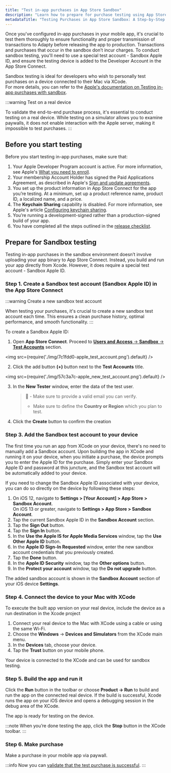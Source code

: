 ```yaml
---
title: "Test in-app purchases in App Store Sandbox"
description: "Learn how to prepare for purchase testing using App Store Sandbox, ensuring smooth testing processes on real devices with Sandbox Apple IDs. Follow this guide to seamlessly validate your app's purchase flow"
metadataTitle: "Testing Purchases in App Store Sandbox: A Step-by-Step Guide"
---
```


Once you've configured in-app purchases in your mobile app, it's crucial to test them thoroughly to ensure functionality and proper transmission of transactions to Adapty before releasing the app to production. Transactions and purchases that occur in the sandbox don’t incur charges. To conduct sandbox testing, you'll need to use a special test account - Sandbox Apple ID, and ensure the testing device is added to the Developer Account in the App Store Connect. 

Sandbox testing is ideal for developers who wish to personally test purchases on a device connected to their Mac via XCode.  
For more details, you can refer to the [Apple's documentation on Testing in-app purchases with sandbox](https://developer.apple.com/documentation/storekit/in-app_purchase/testing_in-app_purchases_with_sandbox).

:::warning
Test on a real device

To validate the end-to-end purchase process, it's essential to conduct testing on a real device. While testing on a simulator allows you to examine paywalls, it does not enable interaction with the Apple server, making it impossible to test purchases.
:::

## Before you start testing

Before you start testing in-app purchases, make sure that:

1. Your Apple Developer Program account is active. For more information, see Apple's [What you need to enroll](https://developer.apple.com/programs/enroll).
2. Your membership Account Holder has signed the Paid Applications Agreement, as described in Apple's [Sign and update agreements](https://developer.apple.com/help/app-store-connect/manage-agreements/sign-and-update-agreements).
3. You set up the product information in App Store Connect for the app you’re testing. At a minimum, set up a product reference name, product ID, a localized name, and a price.
4. The **Keychain Sharing** capability is disabled. For more information, see Apple's article [Configuring keychain sharing](https://developer.apple.com/documentation/xcode/configuring-keychain-sharing).
5. You’re running a development-signed rather than a production-signed build of your app. 
6. You have completed all the steps outlined in the [release checklist](release-checklist).

## Prepare for Sandbox testing

Testing in-app purchases in the sandbox environment doesn’t involve uploading your app binary to App Store Connect. Instead, you build and run your app directly from Xcode. However, it does require a special test account -  Sandbox Apple ID.

### Step 1. Create a Sandbox test account  (Sandbox Apple ID) in the App Store Connect

:::warning
Create a new sandbox test account

When testing your purchases, it's crucial to create a new sandbox test account each time. This ensures a clean purchase history, optimal performance, and smooth functionality.
:::

To create a Sandbox Apple ID:

1. Open **App Store Connect**. Proceed to [**Users and Access** → **Sandbox**  → **Test Accounts**](https://appstoreconnect.apple.com/access/users/sandbox) section.

   
<img
  src={require('./img/7c1fdd0-apple_test_account.png').default}
/>



2. Click the add button  **(+)** button next to the **Test Accounts** title.

   
<img
  src={require('./img/57c3a7c-apple_new_test_account.png').default}
/>



3. In the **New Tester** window, enter the data of the test user.

   > 🚧 - Make sure to provide a valid email you can verify.
   > - Make sure to define the **Country or Region** which you plan to test.
4. Click the **Create** button to confirm the creation

### Step 3. Add the Sandbox test account to your device

The first time you run an app from XCode on your device, there's no need to manually add a Sandbox account. Upon building the app in XCode and running it on your device, when you initiate a purchase, the device prompts you to enter the Apple ID for the purchase. Simply enter your Sandbox Apple ID and password at this juncture, and the Sandbox test account will be automatically added to your device.

If you need to change the Sandbox Apple ID associated with your device, you can do so directly on the device by following these steps:

1. On iOS 12, navigate to **Settings > [Your Account] > App Store > Sandbox Account**.  
   On iOS 13 or greater, navigate to **Settings > App Store > Sandbox Account**.
2. Tap the current Sandbox Apple ID in the **Sandbox Account** section.
3. Tap the **Sign Out** button.
4. Tap the **Sign In** button.
5. In the **Use the Apple IS for Apple Media Services** window, tap the **Use Other Apple ID** button.
6. In the **Apple ID Sign-In Requested** window, enter the new sandbox account credentials that you previously created. 
7. Tap the **Done** button.
8. In the **Apple ID Security** window, tap the **Other options** button.
9. In the **Protect your account** window, tap the **Do not upgrade** button.

The added sandbox account is shown in the **Sandbox Account** section of your iOS device **Settings**.

### Step 4. Connect the device to your Mac with XCode

To execute the built app version on your real device, include the device as a run destination in the Xcode project

1. Connect your real device to the Mac with XCode using a cable or using the same Wi-Fi.
2. Choose the **Windows** -> **Devices and Simulators** from the XCode main menu.
3. In the **Devices** tab, choose your device.
4. Tap the **Trust** button on your mobile phone.

Your device is connected to the XCode and can be used for sandbox testing.

### Step 5. Build the app and run it

Click the **Run** button in the toolbar or choose **Product -> Run** to build and run the app on the connected real device. If the build is successful, Xcode runs the app on your iOS device and opens a debugging session in the debug area of the XCode. 

The app is ready for testing on the device.

:::note
When you’re done testing the app, click the **Stop** button in the XCode toolbar.
:::

### Step 6. Make purchase

Make a purchase in your mobile app via paywall.

:::info
Now you can [validate that the test purchase is successful](validate-test-purchases).
:::